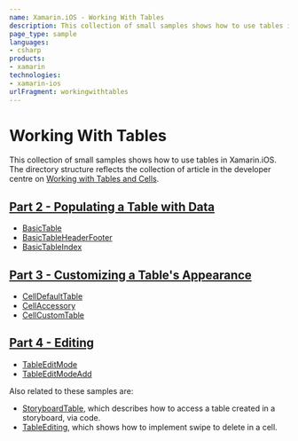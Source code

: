 ```yaml
---
name: Xamarin.iOS - Working With Tables
description: This collection of small samples shows how to use tables in Xamarin.iOS. The directory structure reflects the collection of article in the...
page_type: sample
languages:
- csharp
products:
- xamarin
technologies:
- xamarin-ios
urlFragment: workingwithtables
---
```

# Working With Tables

This collection of small samples shows how to use tables in Xamarin.iOS. The directory structure reflects the collection of article in the developer centre on [Working with Tables and Cells](http://developer.xamarin.com/guides/ios/user_interface/tables).

## [Part 2 - Populating a Table with Data](http://developer.xamarin.com/guides/ios/user_interface/tables/part_2_-_populating_a_table_with_data/)

* [BasicTable](http://developer.xamarin.com/guides/ios/user_interface/tables/part_2_-_populating_a_table_with_data/#Subclassing_UITableViewSource)
* [BasicTableHeaderFooter](http://developer.xamarin.com/guides/ios/user_interface/tables/part_2_-_populating_a_table_with_data/#Adding_Headers_and_Footers)
* [BasicTableIndex](http://developer.xamarin.com/guides/ios/user_interface/tables/part_2_-_populating_a_table_with_data/#Adding_an_Index)

## [Part 3 - Customizing a Table's Appearance](http://developer.xamarin.com/guides/ios/user_interface/tables/part_3_-_customizing_a_table's_appearance/)

* [CellDefaultTable](http://developer.xamarin.com/guides/ios/user_interface/tables/part_3_-_customizing_a_table's_appearance/#UITableViewCell_Styles)
* [CellAccessory](http://developer.xamarin.com/guides/ios/user_interface/tables/part_3_-_customizing_a_table's_appearance/#Accessories)
* [CellCustomTable](http://developer.xamarin.com/guides/ios/user_interface/tables/part_3_-_customizing_a_table's_appearance/#Creating_Custom_Cell_Layouts)

## [Part 4 - Editing](http://developer.xamarin.com/guides/ios/user_interface/tables/part_4_-_editing/)

* [TableEditMode](http://developer.xamarin.com/guides/ios/user_interface/tables/part_4_-_editing/#Edit_mode)
* [TableEditModeAdd](http://developer.xamarin.com/guides/ios/user_interface/tables/part_4_-_editing/#Edit_mode_row_insertion_editing_style)

Also related to these samples are:

* [StoryboardTable](http://developer.xamarin.com/samples/monotouch/StoryboardTable/), which describes how to access a table created in a storyboard, via code.
* [TableEditing](http://developer.xamarin.com/samples/monotouch/TableEditing/), which shows how to implement swipe to delete in a cell.
